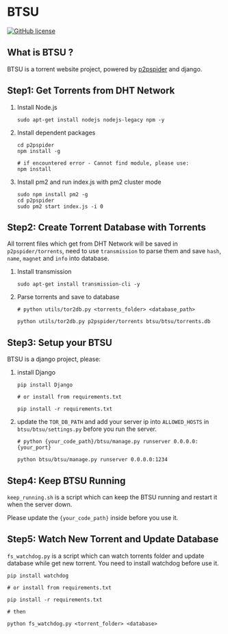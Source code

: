 # BTSU

[![GitHub license](https://img.shields.io/badge/license-WTFPL-blue.svg)](https://raw.githubusercontent.com/peitaosu/BTSU/master/LICENSE)

## What is BTSU ?

BTSU is a torrent website project, powered by [p2pspider](https://github.com/fanpei91/p2pspider.git) and django.

## Step1: Get Torrents from DHT Network

1. Install Node.js

    ```
    sudo apt-get install nodejs nodejs-legacy npm -y
    ```

2. Install dependent packages

    ```
    cd p2pspider
    npm install -g

    # if encountered error - Cannot find module, please use:
    npm install
    ```

3. Install pm2 and run index.js with pm2 cluster mode

    ```
    sudo npm install pm2 -g
    cd p2pspider
    sudo pm2 start index.js -i 0
    ```

## Step2: Create Torrent Database with Torrents

All torrent files which get from DHT Network will be saved in `p2pspider/torrents`, need to use `transmission` to parse them and save `hash`, `name`, `magnet` and `info` into database.

1. Install transmission

    ```
    sudo apt-get install transmission-cli -y
    ```

2. Parse torrents and save to database

    ```
    # python utils/tor2db.py <torrents_folder> <database_path>

    python utils/tor2db.py p2pspider/torrents btsu/btsu/torrents.db
    ```

## Step3: Setup your BTSU

BTSU is a django project, please:

1. install Django

    ```
    pip install Django

    # or install from requirements.txt

    pip install -r requirements.txt
    ```

2. update the `TOR_DB_PATH` and add your server ip into `ALLOWED_HOSTS` in `btsu/btsu/settings.py` before you run the server.

    ```
    # python {your_code_path}/btsu/manage.py runserver 0.0.0.0:{your_port}

    python btsu/btsu/manage.py runserver 0.0.0.0:1234
    ```

## Step4: Keep BTSU Running

```keep_running.sh``` is a script which can keep the BTSU running and restart it when the server down.

Please update the `{your_code_path}` inside before you use it.

## Step5: Watch New Torrent and Update Database

```fs_watchdog.py``` is a script which can watch torrents folder and update database while get new torrent. You need to install watchdog before use it.

```
pip install watchdog

# or install from requirements.txt

pip install -r requirements.txt

# then

python fs_watchdog.py <torrent_folder> <database>
```